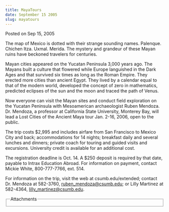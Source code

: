 ```yaml
---
title: MayaTours
date: September 15 2005
slug: mayatours
---
```





<span class="date">Posted on Sep 15, 2005    </span>
<p>The map of Mexico is dotted with their strange sounding names.
Palenque. Chichen Itza. Uxmal. Merida. The mystery and grandeur of
these Mayan ruins have beckoned travelers for centuries.</p>
<p>Mayan cities appeared on the Yucatan Peninsula 3,000 years ago.
The Mayans built a culture that flowered while Europe languished in
the Dark Ages and that survived six times as long as the Roman
Empire. They erected more cities than ancient Egypt. They lived by
a calendar equal to that of the modern world, developed the concept
of zero in mathematics, predicted eclipses of the sun and the moon
and traced the path of Venus.</p>
<p>Now everyone can visit the Mayan sites and conduct field
exploration on the Yucatan Peninsula with Mesoamerican
archaeologist Ruben Mendoza. Dr. Mendoza, a professor at California
State University, Monterey Bay, will lead a Lost Cities of the
Ancient Maya tour Jan. 2-16, 2006, open to the public.</p>
<p>The trip costs $2,995 and includes airfare from San Francisco to
Mexico City and back; accommodations for 14 nights; breakfast daily
and several lunches and dinners; private coach for touring and
guided visits and excursions. University credit is available for an
additional cost.</p>
<p>The registration deadline is Oct. 14. A $250 deposit is required
by that date, payable to Intrax Education Abroad. For information
on payment, contact Mickie White, 800-777-7766, ext. 514.</p>
<p>For information on the trip, visit the web at
csumb.edu/extended; contact Dr. Mendoza at 582-3760, <a href="mailto:ruben_mendoza@csumb.edu" rel="nofollow">ruben_mendoza@csumb.edu</a>; or Lilly Martinez at
582-4364, <a href="mailto:lilly_martinez@csumb.edu" rel="nofollow">lilly_martinez@csumb.edu</a>.</p>
<fieldset class="fieldgroup group-attachments">
<legend>Attachments</legend>
<div class="field field-type-emvideo field-field-attach-video">
<div class="field-items">
<div class="field-item odd">
<div class="emvideo emvideo-video emvideo-"/>
</div>
</div>
</div>
</fieldset>





